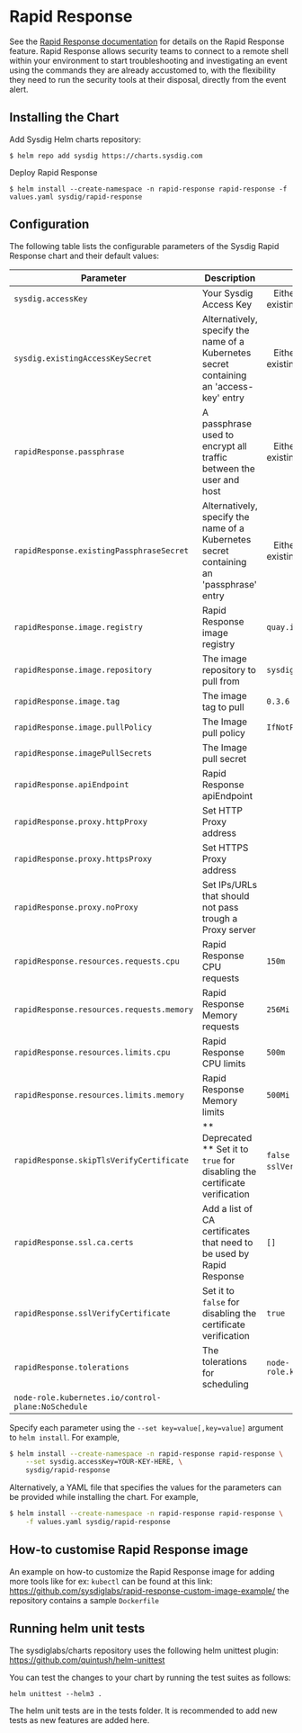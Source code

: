 # Rapid Response

See the [Rapid Response documentation](https://docs.sysdig.com/en/docs/sysdig-secure/investigate/rapid-response/) for details on the Rapid Response feature.
Rapid Response allows security teams to connect to a remote shell within your environment to start troubleshooting and investigating an event using the
commands they are already accustomed to, with the flexibility they need to run the security tools at their disposal, directly from the event alert.



## Installing the Chart

Add Sysdig Helm charts repository:

```
$ helm repo add sysdig https://charts.sysdig.com
```

Deploy Rapid Response

```
$ helm install --create-namespace -n rapid-response rapid-response -f values.yaml sysdig/rapid-response
```

## Configuration

The following table lists the configurable parameters of the Sysdig Rapid Response chart and their default values:

| Parameter                                 | Description                                                                             | Default                                                       |
|-------------------------------------------|-----------------------------------------------------------------------------------------|---------------------------------------------------------------|
| `sysdig.accessKey`                        | Your Sysdig Access Key                                                                  | ` ` Either accessKey or existingAccessKeySecret is required   |
| `sysdig.existingAccessKeySecret`          | Alternatively, specify the name of a Kubernetes secret containing an 'access-key' entry | ` ` Either accessKey or existingAccessKeySecret is required   |
| `rapidResponse.passphrase`                | A passphrase used to encrypt all traffic between the user and host                      | ` ` Either passphrase or existingPassphraseSecret is required |
| `rapidResponse.existingPassphraseSecret`  | Alternatively, specify the name of a Kubernetes secret containing an 'passphrase' entry | ` ` Either passphrase or existingPassphraseSecret is required |
| `rapidResponse.image.registry`            | Rapid Response image registry                                                           | `quay.io`                                                     |
| `rapidResponse.image.repository`          | The image repository to pull from                                                       | `sysdig/rapid-response-host-component`                        |
| `rapidResponse.image.tag`                 | The image tag to pull                                                                   | `0.3.6`                                                       |
| `rapidResponse.image.pullPolicy`          | The Image pull policy                                                                   | `IfNotPresent`                                                |
| `rapidResponse.imagePullSecrets`          | The Image pull secret                                                                   | ` `                                                           |
| `rapidResponse.apiEndpoint`               | Rapid Response apiEndpoint                                                              | ` `                                                           |
| `rapidResponse.proxy.httpProxy`           | Set HTTP Proxy address                                                                  | ` `                                                           |
| `rapidResponse.proxy.httpsProxy`          | Set HTTPS Proxy address                                                                 | ` `                                                           |
| `rapidResponse.proxy.noProxy`             | Set IPs/URLs that should not pass trough a Proxy server                                 | ` `                                                           |
| `rapidResponse.resources.requests.cpu`    | Rapid Response CPU requests                                                             | `150m`                                                        |
| `rapidResponse.resources.requests.memory` | Rapid Response Memory requests                                                          | `256Mi`                                                       |
| `rapidResponse.resources.limits.cpu`      | Rapid Response CPU limits                                                               | `500m`                                                        |
| `rapidResponse.resources.limits.memory`   | Rapid Response Memory limits                                                            | `500Mi`                                                       |
| `rapidResponse.skipTlsVerifyCertificate`  | ** Deprecated ** Set it to `true` for disabling the certificate verification            | `false` ** Deprecated ** use `sslVerifyCertificate` instead   |
| `rapidResponse.ssl.ca.certs`              | Add a list of CA certificates that need to be used by Rapid Response                    | `[]`                                                          |
| `rapidResponse.sslVerifyCertificate`      | Set it to `false` for disabling the certificate verification                            | `true`                                                        |
| `rapidResponse.tolerations`               | The tolerations for scheduling	                                                      | `node-role.kubernetes.io/master:NoSchedule`                   |
|                                                                                                                                       `node-role.kubernetes.io/control-plane:NoSchedule`            |


Specify each parameter using the `--set key=value[,key=value]` argument to `helm install`. For example,

```bash
$ helm install --create-namespace -n rapid-response rapid-response \
    --set sysdig.accessKey=YOUR-KEY-HERE, \
    sysdig/rapid-response
```

Alternatively, a YAML file that specifies the values for the parameters can be provided while installing the chart. For
example,

```bash
$ helm install --create-namespace -n rapid-response rapid-response \
    -f values.yaml sysdig/rapid-response
```

## How-to customise Rapid Response image

An example on how-to customize the Rapid Response image for adding more tools like for ex: `kubectl` can be found at this link: https://github.com/sysdiglabs/rapid-response-custom-image-example/ the repository contains a sample `Dockerfile`

## Running helm unit tests

The sysdiglabs/charts repository uses the following helm unittest plugin: https://github.com/quintush/helm-unittest

You can test the changes to your chart by running the test suites as follows:

```
helm unittest --helm3 .
```

The helm unit tests are in the tests folder. It is recommended to add new tests as new features are added here.
